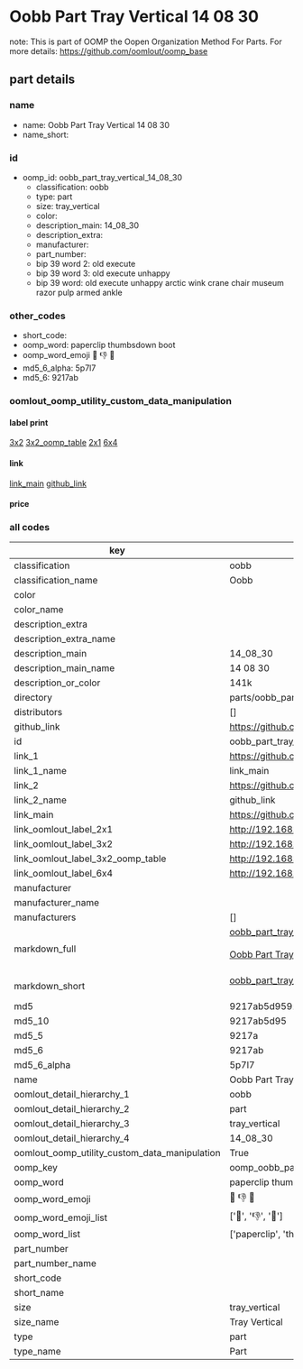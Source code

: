 # Oobb Part Tray Vertical 14 08 30  

note: This is part of OOMP the Oopen Organization Method For Parts. For more details: https://github.com/oomlout/oomp_base

##  part details





### name
* name: Oobb Part Tray Vertical 14 08 30
* name_short: 
### id
* oomp_id: oobb_part_tray_vertical_14_08_30
  * classification: oobb
  * type: part
  * size: tray_vertical
  * color: 
  * description_main: 14_08_30
  * description_extra: 
  * manufacturer: 
  * part_number: 
  * bip 39 word 2: old execute
  * bip 39 word 3: old execute unhappy
  * bip 39 word: old execute unhappy arctic wink crane chair museum razor pulp armed ankle

### other_codes
* short_code: 
* oomp_word: paperclip thumbsdown boot
* oomp_word_emoji :paperclip: :thumbsdown: :boot:
* md5_6_alpha: 5p7l7
* md5_6: 9217ab






### oomlout_oomp_utility_custom_data_manipulation
#### label print
[3x2](http://192.168.1.245:1112/?label=oomp%205p7l7)
[3x2_oomp_table](http://192.168.1.107:1112/?label=oomp%205p7l7)
[2x1](http://192.168.1.242:1112/?label=oomp%205p7l7)
[6x4](http://192.168.1.55:1112/?label=oomp%205p7l7)    

#### link

[link_main](https://github.com/oomlout/oomlout_oomp_current_version_messy/tree/main/parts/oobb_part_tray_vertical_14_08_30) [github_link](https://github.com/oomlout/oomlout_oomp_part_src/tree/main/parts/oobb_part_tray_vertical_14_08_30)                             

#### price







### all codes 
| key | value |  
| --- | --- |  
| classification | oobb |  
| classification_name | Oobb |  
| color |  |  
| color_name |  |  
| description_extra |  |  
| description_extra_name |  |  
| description_main | 14_08_30 |  
| description_main_name | 14 08 30 |  
| description_or_color | 141k |  
| directory | parts/oobb_part_tray_vertical_14_08_30 |  
| distributors | [] |  
| github_link | https://github.com/oomlout/oomlout_oomp_part_src/tree/main/parts/oobb_part_tray_vertical_14_08_30 |  
| id | oobb_part_tray_vertical_14_08_30 |  
| link_1 | https://github.com/oomlout/oomlout_oomp_current_version_messy/tree/main/parts/oobb_part_tray_vertical_14_08_30 |  
| link_1_name | link_main |  
| link_2 | https://github.com/oomlout/oomlout_oomp_part_src/tree/main/parts/oobb_part_tray_vertical_14_08_30 |  
| link_2_name | github_link |  
| link_main | https://github.com/oomlout/oomlout_oomp_current_version_messy/tree/main/parts/oobb_part_tray_vertical_14_08_30 |  
| link_oomlout_label_2x1 | http://192.168.1.242:1112/?label=oomp%205p7l7 |  
| link_oomlout_label_3x2 | http://192.168.1.245:1112/?label=oomp%205p7l7 |  
| link_oomlout_label_3x2_oomp_table | http://192.168.1.107:1112/?label=oomp%205p7l7 |  
| link_oomlout_label_6x4 | http://192.168.1.55:1112/?label=oomp%205p7l7 |  
| manufacturer |  |  
| manufacturer_name |  |  
| manufacturers | [] |  
| markdown_full | [oobb_part_tray_vertical_14_08_30](https://github.com/oomlout/oomlout_oomp_current_version_messy/tree/main/parts/oobb_part_tray_vertical_14_08_30)<br>[](https://github.com/oomlout/oomlout_oomp_current_version_messy/tree/main/parts/oobb_part_tray_vertical_14_08_30)<br>[Oobb Part Tray Vertical 14 08 30](https://github.com/oomlout/oomlout_oomp_current_version_messy/tree/main/parts/oobb_part_tray_vertical_14_08_30)<br><br> |  
| markdown_short | [oobb_part_tray_vertical_14_08_30](https://github.com/oomlout/oomlout_oomp_current_version_messy/tree/main/parts/oobb_part_tray_vertical_14_08_30)<br><br> |  
| md5 | 9217ab5d9591a4b8c97de0b3da93ccd0 |  
| md5_10 | 9217ab5d95 |  
| md5_5 | 9217a |  
| md5_6 | 9217ab |  
| md5_6_alpha | 5p7l7 |  
| name | Oobb Part Tray Vertical 14 08 30 |  
| oomlout_detail_hierarchy_1 | oobb |  
| oomlout_detail_hierarchy_2 | part |  
| oomlout_detail_hierarchy_3 | tray_vertical |  
| oomlout_detail_hierarchy_4 | 14_08_30 |  
| oomlout_oomp_utility_custom_data_manipulation | True |  
| oomp_key | oomp_oobb_part_tray_vertical_14_08_30 |  
| oomp_word | paperclip thumbsdown boot |  
| oomp_word_emoji | :paperclip: :thumbsdown: :boot: |  
| oomp_word_emoji_list | [':paperclip:', ':thumbsdown:', ':boot:'] |  
| oomp_word_list | ['paperclip', 'thumbsdown', 'boot'] |  
| part_number |  |  
| part_number_name |  |  
| short_code |  |  
| short_name |  |  
| size | tray_vertical |  
| size_name | Tray Vertical |  
| type | part |  
| type_name | Part |  
